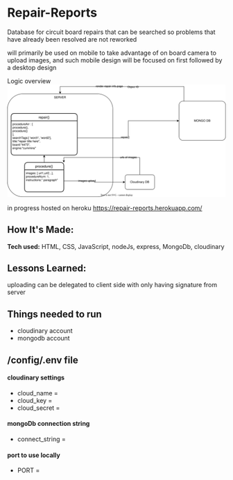 # Repair-Reports
Database for circuit board repairs that can be searched so problems that have already been resolved are not reworked 

will primarily be used on mobile to take advantage of on board camera to upload images, and such mobile design will be focused on first followed by a desktop design

Logic overview ![DrawIO](https://github.com/jesusdoza/diagrams/blob/main/repair-reports/Untitled%20Diagram.drawio.svg)

in progress hosted on heroku https://repair-reports.herokuapp.com/




## How It's Made:


**Tech used:** HTML, CSS, JavaScript, nodeJs, express, MongoDb, cloudinary




## Lessons Learned:
uploading can be delegated to client side with only having signature from server


## Things needed to run
- cloudinary account
- mongodb account

## /config/.env  file
#### cloudinary settings
- cloud_name = 
- cloud_key = 
- cloud_secret =
#### mongoDb connection string
- connect_string = 
#### port to use locally
- PORT = 
#### 
